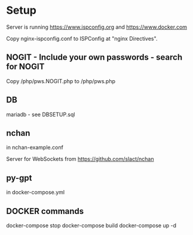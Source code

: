 # Setup

Server is running https://www.ispconfig.org and https://www.docker.com

Copy nginx-ispconfig.conf to ISPConfig at "nginx Directives".

## NOGIT - Include your own passwords - search for NOGIT
Copy /php/pws.NOGIT.php to /php/pws.php

## DB
mariadb - see DBSETUP.sql

## nchan
in nchan-example.conf

Server for WebSockets from https://github.com/slact/nchan

## py-gpt
in docker-compose.yml

## DOCKER commands
docker-compose stop
docker-compose build
docker-compose up -d